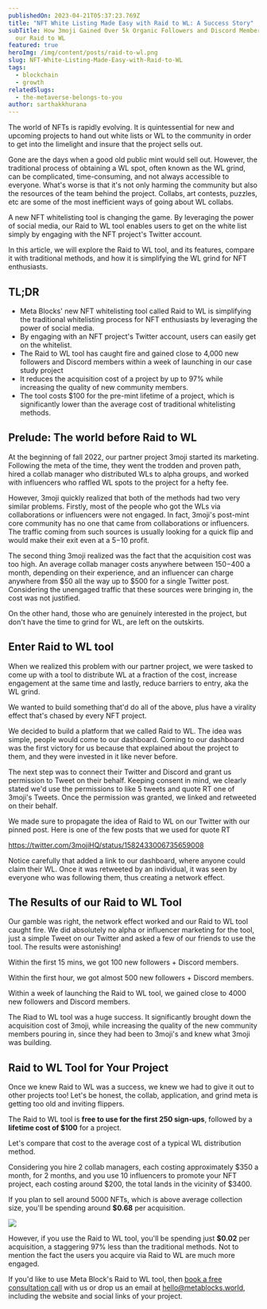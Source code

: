 ```yaml
---
publishedOn: 2023-04-21T05:37:23.769Z
title: "NFT White Listing Made Easy with Raid to WL: A Success Story"
subTitle: How 3moji Gained Over 5k Organic Followers and Discord Members with
  our Raid to WL
featured: true
heroImg: /img/content/posts/raid-to-wl.png
slug: NFT-White-Listing-Made-Easy-with-Raid-to-WL
tags:
  - blockchain
  - growth
relatedSlugs:
  - the-metaverse-belongs-to-you
author: sarthakkhurana
---
```

The world of NFTs is rapidly evolving. It is quintessential for new and upcoming projects to hand out white lists or WL to the community in order to get into the limelight and insure that the project sells out. 

Gone are the days when a good old public mint would sell out. However, the traditional process of obtaining a WL spot, often known as the WL grind, can be complicated, time-consuming, and not always accessible to everyone. What's worse is that it's not only harming the community but also the resources of the team behind the project. Collabs, art contests, puzzles, etc are some of the most inefficient ways of going about WL collabs. 

A new NFT whitelisting tool is changing the game. By leveraging the power of social media, our Raid to WL tool enables users to get on the white list simply by engaging with the NFT project's Twitter account. 

In this article, we will explore the Raid to WL tool, and its features, compare it with traditional methods, and how it is simplifying the WL grind for NFT enthusiasts.

## T﻿L;DR

* Meta Blocks' new NFT whitelisting tool called Raid to WL is simplifying the traditional whitelisting process for NFT enthusiasts by leveraging the power of social media. 
* By engaging with an NFT project's Twitter account, users can easily get on the whitelist. 
* The Raid to WL tool has caught fire and gained close to 4,000 new followers and Discord members within a week of launching in our case study project
* It reduces the acquisition cost of a project by up to 97% while increasing the quality of new community members. 
* The tool costs $100 for the pre-mint lifetime of a project, which is significantly lower than the average cost of traditional whitelisting methods.

## P﻿relude: The world before Raid to WL

At the beginning of fall 2022, our partner project 3moji started its marketing. Following the meta of the time, they went the trodden and proven path, hired a collab manager who distributed WLs to alpha groups, and worked with influencers who raffled WL spots to the project for a hefty fee. 

However, 3moji quickly realized that both of the methods had two very similar problems. Firstly, most of the people who got the WLs via collaborations or influencers were not engaged. In fact, 3moji's post-mint core community has no one that came from collaborations or influencers. The traffic coming from such sources is usually looking for a quick flip and would make their exit even at a $5-$10 profit.

The second thing 3moji realized was the fact that the acquisition cost was too high. An average collab manager costs anywhere between $150-$400 a month, depending on their experience, and an influencer can charge anywhere from $50 all the way up to $500 for a single Twitter post. Considering the unengaged traffic that these sources were bringing in, the cost was not justified. 

On the other hand, those who are genuinely interested in the project, but don't have the time to grind for WL, are left on the outskirts. 

## E﻿nter Raid to WL tool

When we realized this problem with our partner project, we were tasked to come up with a tool to distribute WL at a fraction of the cost, increase engagement at the same time and lastly, reduce barriers to entry, aka the WL grind. 

We wanted to build something that'd do all of the above, plus have a virality effect that's chased by every NFT project. 

We decided to build a platform that we called Raid to WL. The idea was simple, people would come to our dashboard. Coming to our dashboard was the first victory for us because that explained about the project to them, and they were invested in it like never before. 

The next step was to connect their Twitter and Discord and grant us permission to Tweet on their behalf. Keeping consent in mind, we clearly stated we'd use the permissions to like 5 tweets and quote RT one of 3moji's Tweets. Once the permission was granted, we linked and retweeted on their behalf. 

We made sure to propagate the idea of Raid to WL on our Twitter with our pinned post. Here is one of the few posts that we used for quote RT

https://twitter.com/3mojiHQ/status/1582433006735659008

Notice carefully that added a link to our dashboard, where anyone could claim their WL. Once it was retweeted by an individual, it was seen by everyone who was following them, thus creating a network effect. 

## The Results of our Raid to WL Tool

Our gamble was right, the network effect worked and our Raid to WL tool caught fire. We did absolutely no alpha or influencer marketing for the tool, just a simple Tweet on our Twitter and asked a few of our friends to use the tool. The results were astonishing! 

Within the first 15 mins, we got 100 new followers + Discord members. 

Within the first hour, we got almost 500 new followers + Discord members. 

Within a week of launching the Raid to WL tool, we gained close to 4000 new followers and Discord members. 

The Riad to WL tool was a huge success. It significantly brought down the acquisition cost of 3moji, while increasing the quality of the new community members pouring in, since they had been to 3moji's and knew what 3moji was building. 

## Raid to WL Tool for Your Project

Once we knew Raid to WL was a success, we knew we had to give it out to other projects too! Let's be honest, the collab, application, and grind meta is getting too old and inviting flippers. 

The Raid to WL tool is **free to use for the first 250 sign-ups**, followed by a **lifetime cost of $100** for a project. 

Let's compare that cost to the average cost of a typical WL distribution method. 

Considering you hire 2 collab managers, each costing approximately $350 a month, for 2 months, and you use 10 influencers to promote your NFT project, each costing around $200, the total lands in the vicinity of $3400. 

If you plan to sell around 5000 NFTs, which is above average collection size, you'll be spending around **$0.68** per acquisition. 

![](/img/content/posts/customer-acquisition-cost-comparison.png)

However, if you use the Raid to WL tool, you'll be spending just **$0.02** per acquisition, a staggering 97% less than the traditional methods. Not to mention the fact the users you acquire via Raid to WL are much more engaged. 

If you'd like to use Meta Block's Raid to WL tool, then [book a free consultation call](https://zcal.co/sarthakkhurana) with us or drop us an email at hello@metablocks.world, including the website and social links of your project.